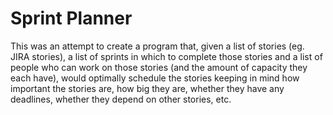 # Sprint Planner

This was an attempt to create a program that, given a list of stories (eg. JIRA stories), a list of sprints in which to complete those stories and a list of people who can work on those stories (and the amount of capacity they each have), would optimally schedule the stories keeping in mind how important the stories are, how big they are, whether they have any deadlines, whether they depend on other stories, etc.
